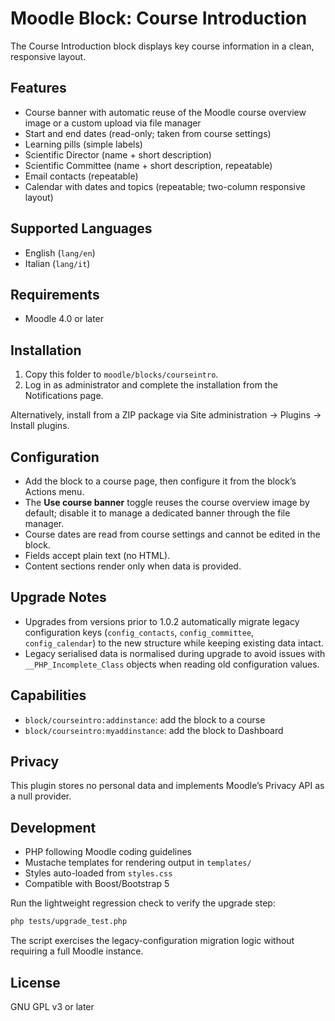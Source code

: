 # Moodle Block: Course Introduction

The Course Introduction block displays key course information in a clean, responsive layout.

## Features

- Course banner with automatic reuse of the Moodle course overview image or a custom upload via file manager
- Start and end dates (read-only; taken from course settings)
- Learning pills (simple labels)
- Scientific Director (name + short description)
- Scientific Committee (name + short description, repeatable)
- Email contacts (repeatable)
- Calendar with dates and topics (repeatable; two-column responsive layout)

## Supported Languages

- English (`lang/en`)
- Italian (`lang/it`)

## Requirements

- Moodle 4.0 or later

## Installation

1. Copy this folder to `moodle/blocks/courseintro`.
2. Log in as administrator and complete the installation from the Notifications page.

Alternatively, install from a ZIP package via Site administration → Plugins → Install plugins.

## Configuration

- Add the block to a course page, then configure it from the block’s Actions menu.
- The **Use course banner** toggle reuses the course overview image by default; disable it to manage a dedicated banner through the file manager.
- Course dates are read from course settings and cannot be edited in the block.
- Fields accept plain text (no HTML).
- Content sections render only when data is provided.

## Upgrade Notes

- Upgrades from versions prior to 1.0.2 automatically migrate legacy configuration keys
  (`config_contacts`, `config_committee`, `config_calendar`) to the new structure while
  keeping existing data intact.
- Legacy serialised data is normalised during upgrade to avoid issues with
  `__PHP_Incomplete_Class` objects when reading old configuration values.

## Capabilities

- `block/courseintro:addinstance`: add the block to a course
- `block/courseintro:myaddinstance`: add the block to Dashboard

## Privacy

This plugin stores no personal data and implements Moodle’s Privacy API as a null provider.

## Development

- PHP following Moodle coding guidelines
- Mustache templates for rendering output in `templates/`
- Styles auto-loaded from `styles.css`
- Compatible with Boost/Bootstrap 5

Run the lightweight regression check to verify the upgrade step:

```bash
php tests/upgrade_test.php
```

The script exercises the legacy-configuration migration logic without requiring a full
Moodle instance.

## License

GNU GPL v3 or later
